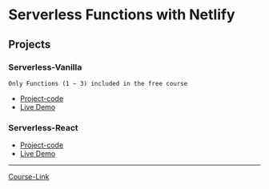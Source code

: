 # Serverless Functions with Netlify

## Projects

### Serverless-Vanilla

`Only Functions (1 ~ 3) included in the free course`

- [Project-code](./Projects/Serverless-Vanilla) <br>
- [Live Demo](https://serverless-learn.netlify.app/)

### Serverless-React

- [Project-code](./Projects/Serverless-React) <br>
- [Live Demo](https://thriving-praline-c657a5.netlify.app/)

---

[Course-Link](https://www.youtube.com/watch?v=AfAZ33XjIBU)<br>
